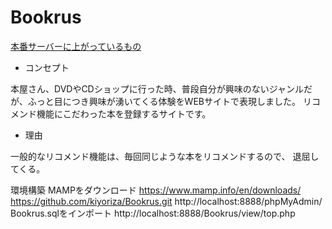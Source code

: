 # Bookrus
[本番サーバーに上がっているもの](https://nexseed.net/portfolio/Bookrus/top.php)

- コンセプト

本屋さん、DVDやCDショップに行った時、普段自分が興味のないジャンルだが、ふっと目につき興味が湧いてくる体験をWEBサイトで表現しました。
リコメンド機能にこだわった本を登録するサイトです。

- 理由

一般的なリコメンド機能は、毎回同じような本をリコメンドするので、 退屈してくる。


環境構築
MAMPをダウンロード
https://www.mamp.info/en/downloads/
https://github.com/kiyoriza/Bookrus.git
http://localhost:8888/phpMyAdmin/
Bookrus.sqlをインポート
http://localhost:8888/Bookrus/view/top.php
